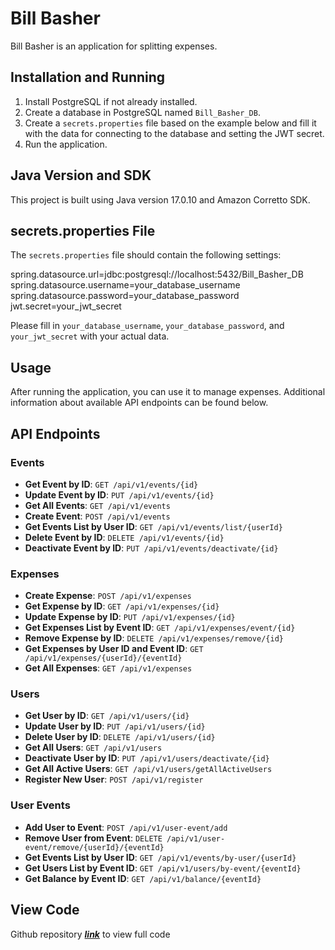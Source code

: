 # Bill Basher

Bill Basher is an application for splitting expenses.

## Installation and Running

1. Install PostgreSQL if not already installed.
2. Create a database in PostgreSQL named `Bill_Basher_DB`.
3. Create a `secrets.properties` file based on the example below and fill it with the data for connecting to the database and setting the JWT secret.
4. Run the application.

## Java Version and SDK

This project is built using Java version 17.0.10 and Amazon Corretto SDK.

## secrets.properties File

The `secrets.properties` file should contain the following settings:

spring.datasource.url=jdbc:postgresql://localhost:5432/Bill_Basher_DB
spring.datasource.username=your_database_username
spring.datasource.password=your_database_password
jwt.secret=your_jwt_secret

Please fill in `your_database_username`, `your_database_password`, and `your_jwt_secret` with your actual data.

## Usage

After running the application, you can use it to manage expenses. Additional information about available API endpoints can be found below.

## API Endpoints

### Events

- **Get Event by ID**: `GET /api/v1/events/{id}`
- **Update Event by ID**: `PUT /api/v1/events/{id}`
- **Get All Events**: `GET /api/v1/events`
- **Create Event**: `POST /api/v1/events`
- **Get Events List by User ID**: `GET /api/v1/events/list/{userId}`
- **Delete Event by ID**: `DELETE /api/v1/events/{id}`
- **Deactivate Event by ID**: `PUT /api/v1/events/deactivate/{id}`

### Expenses

- **Create Expense**: `POST /api/v1/expenses`
- **Get Expense by ID**: `GET /api/v1/expenses/{id}`
- **Update Expense by ID**: `PUT /api/v1/expenses/{id}`
- **Get Expenses List by Event ID**: `GET /api/v1/expenses/event/{id}`
- **Remove Expense by ID**: `DELETE /api/v1/expenses/remove/{id}`
- **Get Expenses by User ID and Event ID**: `GET /api/v1/expenses/{userId}/{eventId}`
- **Get All Expenses**: `GET /api/v1/expenses`

### Users

- **Get User by ID**: `GET /api/v1/users/{id}`
- **Update User by ID**: `PUT /api/v1/users/{id}`
- **Delete User by ID**: `DELETE /api/v1/users/{id}`
- **Get All Users**: `GET /api/v1/users`
- **Deactivate User by ID**: `PUT /api/v1/users/deactivate/{id}`
- **Get All Active Users**: `GET /api/v1/users/getAllActiveUsers`
- **Register New User**: `POST /api/v1/register`

### User Events

- **Add User to Event**: `POST /api/v1/user-event/add`
- **Remove User from Event**: `DELETE /api/v1/user-event/remove/{userId}/{eventId}`
- **Get Events List by User ID**: `GET /api/v1/events/by-user/{userId}`
- **Get Users List by Event ID**: `GET /api/v1/users/by-event/{eventId}`
- **Get Balance by Event ID**: `GET /api/v1/balance/{eventId}`


## View Code
Github repository ***[link](https://github.com/margaritabjerrum/bill--basher-project/tree/main/server/src)*** to view full code